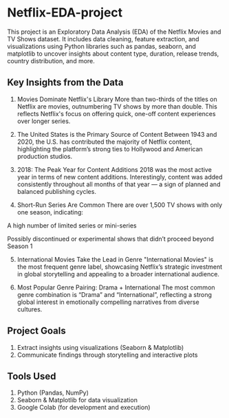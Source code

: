 # Netflix-EDA-project
This project is an Exploratory Data Analysis (EDA) of the Netflix Movies and TV Shows dataset. It includes data cleaning, feature extraction, and visualizations using Python libraries such as pandas, seaborn, and matplotlib to uncover insights about content type, duration, release trends, country distribution, and more.

## Key Insights from the Data
1. Movies Dominate Netflix's Library
More than two-thirds of the titles on Netflix are movies, outnumbering TV shows by more than double. This reflects Netflix's focus on offering quick, one-off content experiences over longer series.

2. The United States is the Primary Source of Content
Between 1943 and 2020, the U.S. has contributed the majority of Netflix content, highlighting the platform’s strong ties to Hollywood and American production studios.

3. 2018: The Peak Year for Content Additions
2018 was the most active year in terms of new content additions. Interestingly, content was added consistently throughout all months of that year — a sign of planned and balanced publishing cycles.

4. Short-Run Series Are Common
There are over 1,500 TV shows with only one season, indicating:

A high number of limited series or mini-series

Possibly discontinued or experimental shows that didn’t proceed beyond Season 1

5. International Movies Take the Lead in Genre
"International Movies" is the most frequent genre label, showcasing Netflix’s strategic investment in global storytelling and appealing to a broader international audience.

6. Most Popular Genre Pairing: Drama + International
The most common genre combination is “Drama” and “International”, reflecting a strong global interest in emotionally compelling narratives from diverse cultures.

## Project Goals
1. Extract insights using visualizations (Seaborn & Matplotlib)
2. Communicate findings through storytelling and interactive plots

## Tools Used
1. Python (Pandas, NumPy)
2. Seaborn & Matplotlib for data visualization
3. Google Colab (for development and execution)
